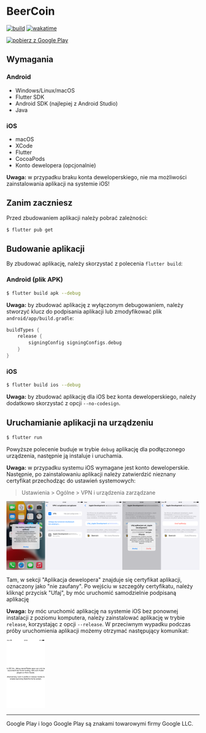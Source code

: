# BeerCoin

[![build](https://github.com/StudentBeerCoin/beercoin-app/actions/workflows/build.yml/badge.svg)](https://github.com/StudentBeerCoin/beercoin-app/actions/workflows/build.yml)
[![wakatime](https://wakatime.com/badge/github/StudentBeerCoin/beercoin-app.svg)](https://wakatime.com/badge/github/StudentBeerCoin/beercoin-app)

<a href='https://play.google.com/store/apps/details?id=xyz.beercoin.app'>
    <img style="height: 100px;" alt='pobierz z Google Play'
        src='https://play.google.com/intl/pl_pl/badges/static/images/badges/pl_badge_web_generic.png'/>
</a>

## Wymagania

### Android

- Windows/Linux/macOS
- Flutter SDK
- Android SDK (najlepiej z Android Studio)
- Java

### iOS

- macOS
- XCode
- Flutter
- CocoaPods
- Konto dewelopera (opcjonalnie)

**Uwaga:** w przypadku braku konta deweloperskiego, nie ma możliwości zainstalowania aplikacji na systemie iOS!

## Zanim zaczniesz

Przed zbudowaniem aplikacji należy pobrać zależności:

```bash
$ flutter pub get
```

## Budowanie aplikacji

By zbudować aplikację, należy skorzystać z polecenia `flutter build`:

### Android (plik APK)

```bash
$ flutter build apk --debug
```

**Uwaga:** by zbudować aplikację z wyłączonym debugowaniem, należy stworzyć klucz do podpisania aplikacji lub zmodyfikować plik `android/app/build.gradle`:

```gradle
buildTypes {
    release {
        signingConfig signingConfigs.debug
    }
}
```

### iOS

```bash
$ flutter build ios --debug
```

**Uwaga:** by zbudować aplikację dla iOS bez konta deweloperskiego, należy dodatkowo skorzystać z opcji `--no-codesign`.

## Uruchamianie aplikacji na urządzeniu

```bash
$ flutter run
```

Powyższe polecenie buduje w trybie `debug` aplikację dla podłączonego urządzenia, następnie ją instaluje i uruchamia.

**Uwaga:** w przypadku systemu iOS wymagane jest konto deweloperskie. Następnie, po zainstalowaniu aplikacji należy zatwierdzić nieznany certyfikat przechodząc do ustawień systemowych:

> Ustawienia > Ogólne > VPN i urządzenia zarządzane

![iOS - uwierzytelnianie certyfikatu](docs/ios_cert.png)

Tam, w sekcji "Aplikacja dewelopera" znajduje się certyfikat aplikacji, oznaczony jako "nie zaufany". Po wejściu w szczegóły certyfikatu, należy kliknąć przycisk "Ufaj", by móc uruchomić samodzielnie podpisaną aplikację

**Uwaga:** by móc uruchomić aplikację na systemie iOS bez ponownej instalacji z poziomu komputera, należy zainstalować aplikację w trybie `release`, korzystając z opcji `--release`. W przeciwnym wypadku podczas próby uruchomienia aplikacji możemy otrzymać następujący komunikat:

<img style="width: 20%;" alt="iOS - próba uruchomienia aplikacji w trybie `debug`" src="docs/ios_debug.png">

---

Google Play i logo Google Play są znakami towarowymi firmy Google LLC.
